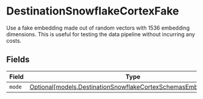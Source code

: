 # DestinationSnowflakeCortexFake

Use a fake embedding made out of random vectors with 1536 embedding dimensions. This is useful for testing the data pipeline without incurring any costs.


## Fields

| Field                                                                                                                          | Type                                                                                                                           | Required                                                                                                                       | Description                                                                                                                    |
| ------------------------------------------------------------------------------------------------------------------------------ | ------------------------------------------------------------------------------------------------------------------------------ | ------------------------------------------------------------------------------------------------------------------------------ | ------------------------------------------------------------------------------------------------------------------------------ |
| `mode`                                                                                                                         | [Optional[models.DestinationSnowflakeCortexSchemasEmbeddingMode]](../models/destinationsnowflakecortexschemasembeddingmode.md) | :heavy_minus_sign:                                                                                                             | N/A                                                                                                                            |